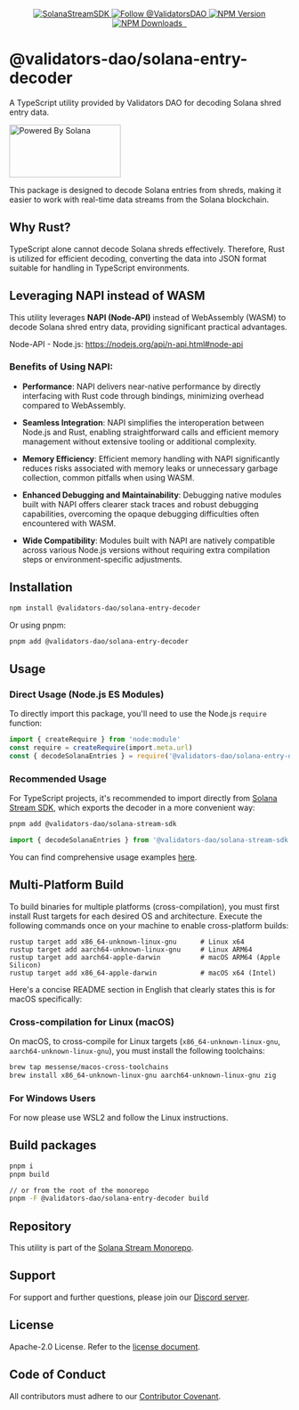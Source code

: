 <p align="center">
  <a href="https://slv.dev/" target="_blank">
    <img src="https://storage.validators.solutions/SolanaStreamSDK.jpg" alt="SolanaStreamSDK" />
  </a>
  <a href="https://twitter.com/intent/follow?screen_name=ValidatorsDAO" target="_blank">
    <img src="https://img.shields.io/twitter/follow/ValidatorsDAO.svg?label=Follow%20@ValidatorsDAO" alt="Follow @ValidatorsDAO" />
  </a>
  <a href="https://www.npmjs.com/package/@validators-dao/solana-stream-sdk">
    <img alt="NPM Version" src="https://img.shields.io/npm/v/@validators-dao/solana-stream-sdk?color=268bd2&label=version&logo=npm">
  </a>
  <a href="https://www.npmjs.com/package/@validators-dao/solana-stream-sdk">
    <img alt="NPM Downloads" src="https://img.shields.io/npm/dt/@validators-dao/solana-stream-sdk?color=cb4b16&label=npm%20downloads">
  </a>
  <a aria-label="License" href="https://github.com/ValidatorsDAO/solana-stream/blob/main/LICENSE.txt">
    <img alt="" src="https://badgen.net/badge/license/Apache/blue">
  </a>
  <a aria-label="Code of Conduct" href="https://github.com/ValidatorsDAO/solana-stream/blob/main/CODE_OF_CONDUCT.md">
    <img alt="" src="https://img.shields.io/badge/Contributor%20Covenant-2.1-4baaaa.svg">
  </a>
</p>

# @validators-dao/solana-entry-decoder

A TypeScript utility provided by Validators DAO for decoding Solana shred entry data.

<a href="https://solana.com/">
  <img src="https://storage.slv.dev/PoweredBySolana.svg" alt="Powered By Solana" width="200px" height="95px">
</a>

This package is designed to decode Solana entries from shreds, making it easier to work with real-time data streams from the Solana blockchain.

## Why Rust?

TypeScript alone cannot decode Solana shreds effectively. Therefore, Rust is utilized for efficient decoding, converting the data into JSON format suitable for handling in TypeScript environments.

## Leveraging NAPI instead of WASM

This utility leverages **NAPI (Node-API)** instead of WebAssembly (WASM) to decode Solana shred entry data, providing significant practical advantages.

Node-API - Node.js: https://nodejs.org/api/n-api.html#node-api

### Benefits of Using NAPI:

- **Performance**: NAPI delivers near-native performance by directly interfacing with Rust code through bindings, minimizing overhead compared to WebAssembly.

- **Seamless Integration**: NAPI simplifies the interoperation between Node.js and Rust, enabling straightforward calls and efficient memory management without extensive tooling or additional complexity.

- **Memory Efficiency**: Efficient memory handling with NAPI significantly reduces risks associated with memory leaks or unnecessary garbage collection, common pitfalls when using WASM.

- **Enhanced Debugging and Maintainability**: Debugging native modules built with NAPI offers clearer stack traces and robust debugging capabilities, overcoming the opaque debugging difficulties often encountered with WASM.

- **Wide Compatibility**: Modules built with NAPI are natively compatible across various Node.js versions without requiring extra compilation steps or environment-specific adjustments.

## Installation

```bash
npm install @validators-dao/solana-entry-decoder
```

Or using pnpm:

```bash
pnpm add @validators-dao/solana-entry-decoder
```

## Usage

### Direct Usage (Node.js ES Modules)

To directly import this package, you'll need to use the Node.js `require` function:

```typescript
import { createRequire } from 'node:module'
const require = createRequire(import.meta.url)
const { decodeSolanaEntries } = require('@validators-dao/solana-entry-decoder')
```

### Recommended Usage

For TypeScript projects, it's recommended to import directly from [Solana Stream SDK](https://www.npmjs.com/package/@validators-dao/solana-stream-sdk), which exports the decoder in a more convenient way:

```bash
pnpm add @validators-dao/solana-stream-sdk
```

```typescript
import { decodeSolanaEntries } from '@validators-dao/solana-stream-sdk'
```

You can find comprehensive usage examples [here](https://github.com/ValidatorsDAO/solana-stream/tree/main/client/shreds-ts).

## Multi-Platform Build

To build binaries for multiple platforms (cross-compilation), you must first install Rust targets for each desired OS and architecture. Execute the following commands once on your machine to enable cross-platform builds:

```
rustup target add x86_64-unknown-linux-gnu      # Linux x64
rustup target add aarch64-unknown-linux-gnu     # Linux ARM64
rustup target add aarch64-apple-darwin          # macOS ARM64 (Apple Silicon)
rustup target add x86_64-apple-darwin           # macOS x64 (Intel)
```

Here's a concise README section in English that clearly states this is for macOS specifically:

### Cross-compilation for Linux (macOS)

On macOS, to cross-compile for Linux targets (`x86_64-unknown-linux-gnu`, `aarch64-unknown-linux-gnu`), you must install the following toolchains:

```bash
brew tap messense/macos-cross-toolchains
brew install x86_64-unknown-linux-gnu aarch64-unknown-linux-gnu zig
```

### For Windows Users

For now please use WSL2 and follow the Linux instructions.

## Build packages

```bash
pnpm i
pnpm build

// or from the root of the monorepo
pnpm -F @validators-dao/solana-entry-decoder build
```

## Repository

This utility is part of the [Solana Stream Monorepo](https://github.com/ValidatorsDAO/solana-stream).

## Support

For support and further questions, please join our [Discord server](https://discord.gg/C7ZQSrCkYR).

## License

Apache-2.0 License. Refer to the [license document](https://www.apache.org/licenses/LICENSE-2.0).

## Code of Conduct

All contributors must adhere to our [Contributor Covenant](https://github.com/ValidatorsDAO/solana-stream/blob/main/CODE_OF_CONDUCT.md).
